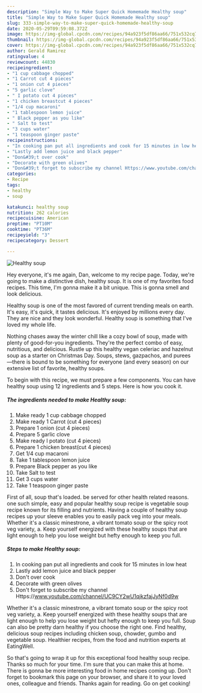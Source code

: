 ```yaml
---
description: "Simple Way to Make Super Quick Homemade Healthy soup"
title: "Simple Way to Make Super Quick Homemade Healthy soup"
slug: 333-simple-way-to-make-super-quick-homemade-healthy-soup
date: 2020-05-29T09:59:08.372Z
image: https://img-global.cpcdn.com/recipes/94a923f5df86aa66/751x532cq70/healthy-soup-recipe-main-photo.jpg
thumbnail: https://img-global.cpcdn.com/recipes/94a923f5df86aa66/751x532cq70/healthy-soup-recipe-main-photo.jpg
cover: https://img-global.cpcdn.com/recipes/94a923f5df86aa66/751x532cq70/healthy-soup-recipe-main-photo.jpg
author: Gerald Ramirez
ratingvalue: 4
reviewcount: 44830
recipeingredient:
- "1 cup cabbage chopped"
- "1 Carrot cut 4 pieces"
- "1 onion cut 4 pieces"
- "5 garlic clove"
- " I potato cut 4 pieces"
- "1 chicken breastcut 4 pieces"
- "1/4 cup macaroni"
- "1 tablespoon lemon juice"
- " Black pepper as you like"
- " Salt to test"
- "3 cups water"
- "1 teaspoon ginger paste"
recipeinstructions:
- "In cooking pan put all ingredients and cook for 15 minutes in low heat"
- "Lastly add lemon juice and black pepper"
- "Don&#39;t over cook"
- "Decorate with green olives"
- "Don&#39;t forget to subscribe my channel Https://www.youtube.com/channel/UC9CY2wU1qjkzfajJyNf0d9w"
categories:
- Recipe
tags:
- healthy
- soup

katakunci: healthy soup 
nutrition: 262 calories
recipecuisine: American
preptime: "PT10M"
cooktime: "PT36M"
recipeyield: "3"
recipecategory: Dessert

---
```



![Healthy soup](https://img-global.cpcdn.com/recipes/94a923f5df86aa66/751x532cq70/healthy-soup-recipe-main-photo.jpg)

Hey everyone, it's me again, Dan, welcome to my recipe page. Today, we're going to make a distinctive dish, healthy soup. It is one of my favorites food recipes. This time, I'm gonna make it a bit unique. This is gonna smell and look delicious.

Healthy soup is one of the most favored of current trending meals on earth. It's easy, it's quick, it tastes delicious. It's enjoyed by millions every day. They are nice and they look wonderful. Healthy soup is something that I've loved my whole life.

Nothing chases away the winter chill like a cozy bowl of soup, made with plenty of good-for-you ingredients. They&#39;re the perfect combo of easy, nutritious, and delicious. Rustle up this healthy vegan celeriac and hazelnut soup as a starter on Christmas Day. Soups, stews, gazpachos, and purees—there is bound to be something for everyone (and every season) on our extensive list of favorite, healthy soups.


To begin with this recipe, we must prepare a few components. You can have healthy soup using 12 ingredients and 5 steps. Here is how you cook it.

<!--inarticleads1-->

##### The ingredients needed to make Healthy soup:

1. Make ready 1 cup cabbage chopped
1. Make ready 1 Carrot (cut 4 pieces)
1. Prepare 1 onion (cut 4 pieces)
1. Prepare 5 garlic clove
1. Make ready  I potato (cut 4 pieces)
1. Prepare 1 chicken breast(cut 4 pieces)
1. Get 1/4 cup macaroni
1. Take 1 tablespoon lemon juice
1. Prepare  Black pepper as you like
1. Take  Salt to test
1. Get 3 cups water
1. Take 1 teaspoon ginger paste


First of all, soup that&#39;s loaded. be served for other health related reasons. one such simple, easy and popular healthy soup recipe is vegetable soup recipe known for its filling and nutrients. Having a couple of healthy soup recipes up your sleeve enables you to easily pack veg into your meals. Whether it&#39;s a classic minestrone, a vibrant tomato soup or the spicy root veg variety, a. Keep yourself energized with these healthy soups that are light enough to help you lose weight but hefty enough to keep you full. 

<!--inarticleads2-->

##### Steps to make Healthy soup:

1. In cooking pan put all ingredients and cook for 15 minutes in low heat
1. Lastly add lemon juice and black pepper
1. Don&#39;t over cook
1. Decorate with green olives
1. Don&#39;t forget to subscribe my channel Https://www.youtube.com/channel/UC9CY2wU1qjkzfajJyNf0d9w


Whether it&#39;s a classic minestrone, a vibrant tomato soup or the spicy root veg variety, a. Keep yourself energized with these healthy soups that are light enough to help you lose weight but hefty enough to keep you full. Soup can also be pretty darn healthy if you choose the right one. Find healthy, delicious soup recipes including chicken soup, chowder, gumbo and vegetable soup. Healthier recipes, from the food and nutrition experts at EatingWell. 

So that's going to wrap it up for this exceptional food healthy soup recipe. Thanks so much for your time. I'm sure that you can make this at home. There is gonna be more interesting food in home recipes coming up. Don't forget to bookmark this page on your browser, and share it to your loved ones, colleague and friends. Thanks again for reading. Go on get cooking!
